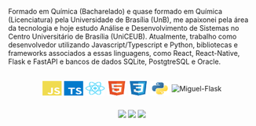 Formado em Química (Bacharelado) e quase formado em Química (Licenciatura) pela Universidade de Brasília (UnB), me apaixonei pela área da tecnologia e hoje estudo Análise e Desenvolvimento de Sistemas no Centro Universitário de Brasília (UniCEUB). 
Atualmente, trabalho como desenvolvedor utilizando Javascript/Typescript e Python, bibliotecas e frameworks associados a essas linguagens, como React, React-Native, Flask e FastAPI e bancos de dados SQLite, PostgtreSQL e Oracle.

<div align="center" style="display: inline_block"><br>
  <img align="center" alt="Miguel-Js" height="30" width="40" src="https://raw.githubusercontent.com/devicons/devicon/master/icons/javascript/javascript-plain.svg">
  <img align="center" alt="Miguel-Ts" height="30" width="40" src="https://raw.githubusercontent.com/devicons/devicon/master/icons/typescript/typescript-plain.svg">
  <img align="center" alt="Miguel-React" height="30" width="40" src="https://raw.githubusercontent.com/devicons/devicon/master/icons/react/react-original.svg">
  <img align="center" alt="Miguel-HTML" height="30" width="40" src="https://raw.githubusercontent.com/devicons/devicon/master/icons/html5/html5-original.svg">
  <img align="center" alt="Miguel-CSS" height="30" width="40" src="https://raw.githubusercontent.com/devicons/devicon/master/icons/css3/css3-original.svg">
  <img align="center" alt="Miguel-Python" height="30" width="40" src="https://raw.githubusercontent.com/devicons/devicon/master/icons/python/python-original.svg">
  <img align="center" alt="Miguel-Flask" height="30" width="40" src="https://cdn.jsdelivr.net/gh/devicons/devicon/icons/flask/flask-original.svg" />
</div>
  
  ##
  
<div align="center">
  <a href="https://instagram.com/mugubr" target="_blank"><img src="https://img.shields.io/badge/-Instagram-%23E4405F?style=for-the-badge&logo=instagram&logoColor=white" target="_blank"></a>
  <a href = "mailto:miguimuniz@gmail.com"><img src="https://img.shields.io/badge/-Gmail-%23333?style=for-the-badge&logo=gmail&logoColor=white" target="_blank"></a>
  <a href="https://www.linkedin.com/in/miguel-de-freitas-muniz/" target="_blank"><img src="https://img.shields.io/badge/-LinkedIn-%230077B5?style=for-the-badge&logo=linkedin&logoColor=white" target="_blank"></a> 
</div>

